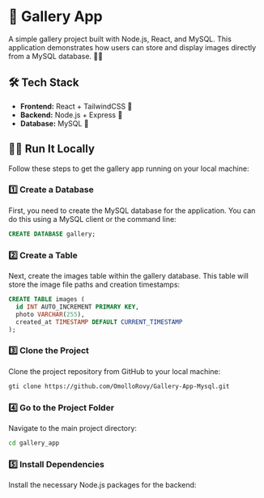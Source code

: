 # 📸 Gallery App


A simple gallery project built with Node.js, React, and MySQL. This application demonstrates how users can store and display images directly from a MySQL database. 💾✨

## 🛠️ Tech Stack

* **Frontend:** React + TailwindCSS 🎨
* **Backend:** Node.js + Express 🚀
* **Database:** MySQL 🐬

## 🏃‍♂️ Run It Locally

Follow these steps to get the gallery app running on your local machine:

### 1️⃣ Create a Database

First, you need to create the MySQL database for the application. You can do this using a MySQL client or the command line:

```sql
CREATE DATABASE gallery;
```

### 2️⃣ Create a Table
Next, create the images table within the gallery database. This table will store the image file paths and creation timestamps:
```sql
CREATE TABLE images (
  id INT AUTO_INCREMENT PRIMARY KEY,
  photo VARCHAR(255),
  created_at TIMESTAMP DEFAULT CURRENT_TIMESTAMP
);
```
### 3️⃣ Clone the Project
Clone the project repository from GitHub to your local machine:
```Bash
gti clone https://github.com/OmolloRovy/Gallery-App-Mysql.git

```
### 4️⃣ Go to the Project Folder
Navigate to the main project directory:

```Bash
cd gallery_app

```

### 5️⃣ Install Dependencies
Install the necessary Node.js packages for the backend:


